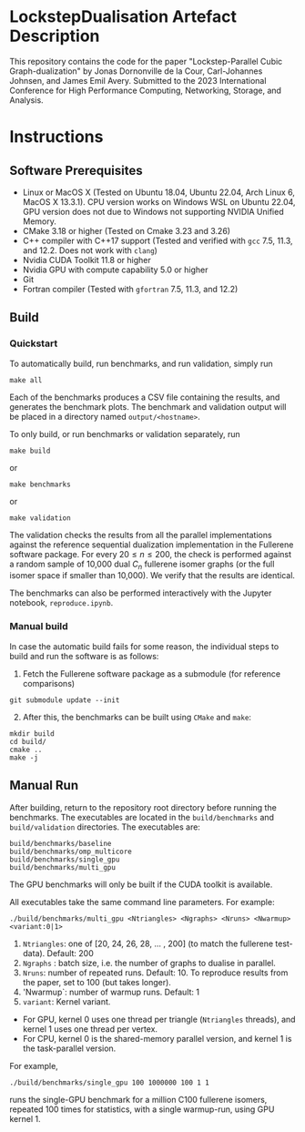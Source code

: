 # LockstepDualisation Artefact Description
This repository contains the code for the paper "Lockstep-Parallel Cubic Graph-dualization" by Jonas Dornonville de la Cour, Carl-Johannes Johnsen, and James Emil Avery.
Submitted to the 2023 International Conference for High Performance Computing, Networking, Storage, and Analysis.

# Instructions
## Software Prerequisites
* Linux or MacOS X (Tested on Ubuntu 18.04, Ubuntu 22.04, Arch Linux 6, MacOS X 13.3.1). CPU version works on Windows WSL on Ubuntu 22.04, GPU version does not due to Windows not supporting NVIDIA Unified Memory.
* CMake 3.18 or higher (Tested on Cmake 3.23 and 3.26)
* C++ compiler with C++17 support (Tested and verified with `gcc` 7.5, 11.3, and 12.2. Does not work with `clang`)
* Nvidia CUDA Toolkit 11.8 or higher
* Nvidia GPU with compute capability 5.0 or higher
* Git
* Fortran compiler (Tested with `gfortran` 7.5, 11.3, and 12.2)

## Build
### Quickstart

To automatically build, run benchmarks, and run validation, simply run
```
make all
```
Each of the benchmarks produces a CSV file containing the results, and generates the benchmark plots. 
The benchmark and validation output will be placed in a directory named `output/<hostname>`.

To only build, or run benchmarks or validation separately, run
```
make build
```
or
```
make benchmarks
```
or
```
make validation
```
The validation checks the results from all the parallel implementations against the reference sequential dualization implementation in the Fullerene software package.
For every $20 \le n \le 200$, the check is performed against a random sample of 10,000 dual $C_n$ fullerene isomer graphs (or the full isomer space if smaller than 10,000).
We verify that the results are identical.

The benchmarks can also be performed interactively with the Jupyter notebook, `reproduce.ipynb`.

### Manual build
In case the automatic build fails for some reason, the individual steps to build and run the software is as follows:

1. Fetch the Fullerene software package as a submodule (for reference comparisons)
```
git submodule update --init
```

2. After this, the benchmarks can be built using `CMake` and `make`:
```
mkdir build
cd build/
cmake ..
make -j
```

## Manual Run
After building, return to the repository root directory before running the benchmarks.
The executables are located in the `build/benchmarks` and `build/validation` directories. The executables are:
```
build/benchmarks/baseline
build/benchmarks/omp_multicore
build/benchmarks/single_gpu
build/benchmarks/multi_gpu
```
The GPU benchmarks will only be built if the CUDA toolkit is available.

All executables take the same command line parameters. For example:
```
./build/benchmarks/multi_gpu <Ntriangles> <Ngraphs> <Nruns> <Nwarmup> <variant:0|1>
```
1. `Ntriangles`: one of [20, 24, 26, 28, ... , 200] (to match the fullerene test-data). Default: 200
2. `Ngraphs` : batch size, i.e. the number of graphs to dualise in parallel. 
3. `Nruns`: number of repeated runs. Default: 10. To reproduce results from the paper, set to 100 (but takes longer).
4. 'Nwarmup`: number of warmup runs. Default: 1
5. `variant`: Kernel variant.
  - For GPU, kernel 0 uses one thread per triangle (`Ntriangles` threads), and kernel 1 uses one thread per vertex.
  - For CPU, kernel 0 is the shared-memory parallel version, and kernel 1 is the task-parallel version.

For example,
```
./build/benchmarks/single_gpu 100 1000000 100 1 1
```
runs the single-GPU benchmark for a million C100 fullerene isomers, repeated 100 times for statistics, with a single warmup-run, using GPU kernel 1.


